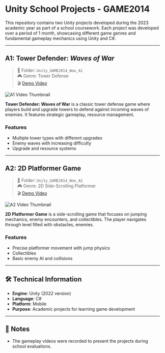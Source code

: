 # Unity School Projects - GAME2014

This repository contains two Unity projects developed during the 2023 academic year as part of a school coursework. Each project was developed over a period of 1 month, showcasing different game genres and fundamental gameplay mechanics using Unity and C#.

---

## A1: Tower Defender: *Waves of War*

> 📁 Folder: `Unity_GAME2014_Woo_A1`  
> 🎮 Genre: Tower Defense  
> 🎬 [Demo Video](https://youtu.be/sOtYVJ6maYU)

![A1 Video Thumbnail](https://img.youtube.com/vi/sOtYVJ6maYU/hqdefault.jpg)

**Tower Defender: Waves of War** is a classic tower defense game where players build and upgrade towers to defend against incoming waves of enemies. It features strategic gameplay, resource management.

### Features
- Multiple tower types with different upgrades  
- Enemy waves with increasing difficulty  
- Upgrade and resource systems

---

## A2: 2D Platformer Game

> 📁 Folder: `Unity_GAME2014_Woo_A2`  
> 🎮 Genre: 2D Side-Scrolling Platformer  
> 🎬 [Demo Video](https://youtu.be/klfbza0nP0Q)

![A2 Video Thumbnail](https://img.youtube.com/vi/klfbza0nP0Q/hqdefault.jpg)

**2D Platformer Game** is a side-scrolling game that focuses on jumping mechanics, enemy encounters, and collectibles. The player navigates through level filled with obstacles, enemies.

### Features
- Precise platformer movement with jump physics  
- Collectibles
- Basic enemy AI and collisions  

---

## 🛠 Technical Information

- **Engine**: Unity (2022 version)  
- **Language**: C#  
- **Platform**: Mobile  
- **Purpose**: Academic projects for learning game development

---

## 📌 Notes

- The gameplay videos were recorded to present the projects during school evaluations.

